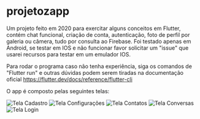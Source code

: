 # projetozapp

Um projeto feito em 2020 para exercitar alguns conceitos em Flutter, contém chat funcional, criação de conta, autenticação, foto de perfil por galeria ou câmera, tudo por consulta ao Firebase. Foi testado apenas em Android, se testar em IOS e não funcionar favor solicitar um "issue" que usarei recursos para testar em um emulador IOS. 

Para rodar o programa caso não tenha experiência, siga os comandos de "Flutter run" e outras dúvidas podem serem tiradas na documentação oficial
https://flutter.dev/docs/reference/flutter-cli

O app é composto pelas seguintes telas:

![Tela Cadastro](https://user-images.githubusercontent.com/63310837/132139450-85bc1e31-6620-42b7-b82d-d418413bb6f1.png)
![Tela Configurações](https://user-images.githubusercontent.com/63310837/132139452-fe1d9bcf-d753-4b15-b218-db36e3b3ddc6.png)
![Tela Contatos](https://user-images.githubusercontent.com/63310837/132139453-25b344d0-74bc-4d37-a285-212c18c87c1e.png)
![Tela Conversas](https://user-images.githubusercontent.com/63310837/132139455-7536b162-9bb8-4f91-89b4-060b6d98495c.png)
![Tela Login](https://user-images.githubusercontent.com/63310837/132139456-bcfc5d1c-162f-418b-8a67-72206c812b6b.png)
